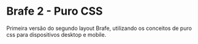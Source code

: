# Brafe 2 - Puro CSS

Primeira versão do segundo layout Brafe, utilizando os conceitos de puro css para dispositivos desktop e mobile.


